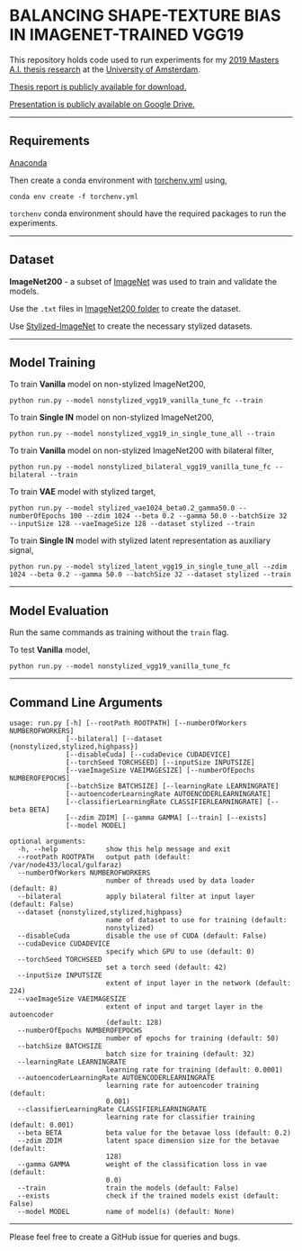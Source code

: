 # BALANCING SHAPE-TEXTURE BIAS IN IMAGENET-TRAINED VGG19

This repository holds code used to run experiments for my [2019 Masters A.I. thesis research](http://gulfaraz.com/share/balancing_shape_texture_bias_master_thesis_gulfaraz_rahman.pdf) at the [University of Amsterdam](https://www.uva.nl/).

[Thesis report is publicly available for download.](http://gulfaraz.com/share/balancing_shape_texture_bias_master_thesis_gulfaraz_rahman.pdf)

[Presentation is publicly available on Google Drive.](https://docs.google.com/presentation/d/1acGki6BS219MIwn5HYOvX3zifaY5q9uybvtGzztxxAE/edit?usp=sharing)

---
## Requirements
[Anaconda](https://www.anaconda.com/distribution/#download-section)

Then create a conda environment with [torchenv.yml](./torchenv.yml) using,

`conda env create -f torchenv.yml`

`torchenv` conda environment should have the required packages to run the experiments.

---
## Dataset

**ImageNet200** - a subset of [ImageNet](http://image-net.org/download) was used to train and validate the models.

Use the `.txt` files in [ImageNet200 folder](./ImageNet200) to create the dataset.

Use [Stylized-ImageNet](https://github.com/rgeirhos/Stylized-ImageNet) to create the necessary stylized datasets.

---
## Model Training

To train **Vanilla** model on non-stylized ImageNet200,

`python run.py --model nonstylized_vgg19_vanilla_tune_fc --train`

To train **Single IN** model on non-stylized ImageNet200,

`python run.py --model nonstylized_vgg19_in_single_tune_all --train`

To train **Vanilla** model on non-stylized ImageNet200 with bilateral filter,

`python run.py --model nonstylized_bilateral_vgg19_vanilla_tune_fc --bilateral --train`

To train **VAE** model with stylized target,

`python run.py --model stylized_vae1024_beta0.2_gamma50.0 --numberOfEpochs 100 --zdim 1024 --beta 0.2 --gamma 50.0 --batchSize 32 --inputSize 128 --vaeImageSize 128 --dataset stylized --train`

To train **Single IN** model with stylized latent representation as auxiliary signal,

`python run.py --model stylized_latent_vgg19_in_single_tune_all --zdim 1024 --beta 0.2 --gamma 50.0 --batchSize 32 --dataset stylized --train`

---
## Model Evaluation

Run the same commands as training without the `train` flag.

To test **Vanilla** model,

`python run.py --model nonstylized_vgg19_vanilla_tune_fc`

---
## Command Line Arguments

```
usage: run.py [-h] [--rootPath ROOTPATH] [--numberOfWorkers NUMBEROFWORKERS]
              [--bilateral] [--dataset {nonstylized,stylized,highpass}]
              [--disableCuda] [--cudaDevice CUDADEVICE]
              [--torchSeed TORCHSEED] [--inputSize INPUTSIZE]
              [--vaeImageSize VAEIMAGESIZE] [--numberOfEpochs NUMBEROFEPOCHS]
              [--batchSize BATCHSIZE] [--learningRate LEARNINGRATE]
              [--autoencoderLearningRate AUTOENCODERLEARNINGRATE]
              [--classifierLearningRate CLASSIFIERLEARNINGRATE] [--beta BETA]
              [--zdim ZDIM] [--gamma GAMMA] [--train] [--exists]
              [--model MODEL]

optional arguments:
  -h, --help            show this help message and exit
  --rootPath ROOTPATH   output path (default: /var/node433/local/gulfaraz)
  --numberOfWorkers NUMBEROFWORKERS
                        number of threads used by data loader (default: 8)
  --bilateral           apply bilateral filter at input layer (default: False)
  --dataset {nonstylized,stylized,highpass}
                        name of dataset to use for training (default:
                        nonstylized)
  --disableCuda         disable the use of CUDA (default: False)
  --cudaDevice CUDADEVICE
                        specify which GPU to use (default: 0)
  --torchSeed TORCHSEED
                        set a torch seed (default: 42)
  --inputSize INPUTSIZE
                        extent of input layer in the network (default: 224)
  --vaeImageSize VAEIMAGESIZE
                        extent of input and target layer in the autoencoder
                        (default: 128)
  --numberOfEpochs NUMBEROFEPOCHS
                        number of epochs for training (default: 50)
  --batchSize BATCHSIZE
                        batch size for training (default: 32)
  --learningRate LEARNINGRATE
                        learning rate for training (default: 0.0001)
  --autoencoderLearningRate AUTOENCODERLEARNINGRATE
                        learning rate for autoencoder training (default:
                        0.001)
  --classifierLearningRate CLASSIFIERLEARNINGRATE
                        learning rate for classifier training (default: 0.001)
  --beta BETA           beta value for the betavae loss (default: 0.2)
  --zdim ZDIM           latent space dimension size for the betavae (default:
                        128)
  --gamma GAMMA         weight of the classification loss in vae (default:
                        0.0)
  --train               train the models (default: False)
  --exists              check if the trained models exist (default: False)
  --model MODEL         name of model(s) (default: None)
  ```

  ---

  Please feel free to create a GitHub issue for queries and bugs.